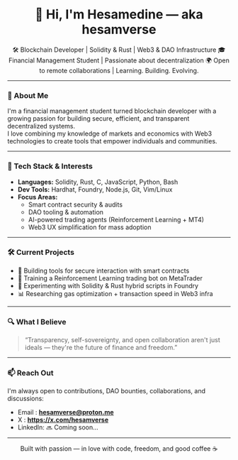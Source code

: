 <h1 align="center">👋 Hi, I'm Hesamedine — aka hesamverse</h1>

<p align="center">
🛠️ Blockchain Developer | Solidity & Rust | Web3 & DAO Infrastructure  
🎓 Financial Management Student | Passionate about decentralization  
🌍 Open to remote collaborations | Learning. Building. Evolving.  
</p>

---

### 🧠 About Me
I'm a financial management student turned blockchain developer with a growing passion for building secure, efficient, and transparent decentralized systems.  
I love combining my knowledge of markets and economics with Web3 technologies to create tools that empower individuals and communities.

---

### 🔧 Tech Stack & Interests
- **Languages:** Solidity, Rust, C, JavaScript, Python, Bash  
- **Dev Tools:** Hardhat, Foundry, Node.js, Git, Vim/Linux  
- **Focus Areas:**  
  - Smart contract security & audits  
  - DAO tooling & automation  
  - AI-powered trading agents (Reinforcement Learning + MT4)  
  - Web3 UX simplification for mass adoption

---

### 🛠️ Current Projects
- 🧱 Building tools for secure interaction with smart contracts  
- 🤖 Training a Reinforcement Learning trading bot on MetaTrader  
- 🧪 Experimenting with Solidity & Rust hybrid scripts in Foundry  
- 📊 Researching gas optimization + transaction speed in Web3 infra

---

### 🔍 What I Believe
> “Transparency, self-sovereignty, and open collaboration aren't just ideals — they're the future of finance and freedom.”

---

### 📫 Reach Out
I'm always open to contributions, DAO bounties, collaborations, and discussions:
- Email : **hesamverse@proton.me**
- X : **https://x.com/hesamverse**
- LinkedIn: 🔜 Coming soon…

---

<p align="center">
Built with passion — in love with code, freedom, and good coffee ☕️
</p>
